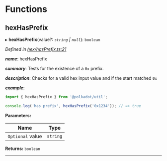 

# Functions

<a id="hexhasprefix"></a>

##  hexHasPrefix

▸ **hexHasPrefix**(value?: *`string` | `null`*): `boolean`

*Defined in [hex/hasPrefix.ts:21](https://github.com/polkadot-js/common/blob/49b0c84/packages/util/src/hex/hasPrefix.ts#L21)*

*__name__*: hexHasPrefix

*__summary__*: Tests for the existence of a `0x` prefix.

*__description__*: Checks for a valid hex input value and if the start matched `0x`

*__example__*:   

```javascript
import { hexHasPrefix } from '@polkadot/util';

console.log('has prefix', hexHasPrefix('0x1234')); // => true
```

**Parameters:**

| Name | Type |
| ------ | ------ |
| `Optional` value | `string` | `null` |

**Returns:** `boolean`

___


